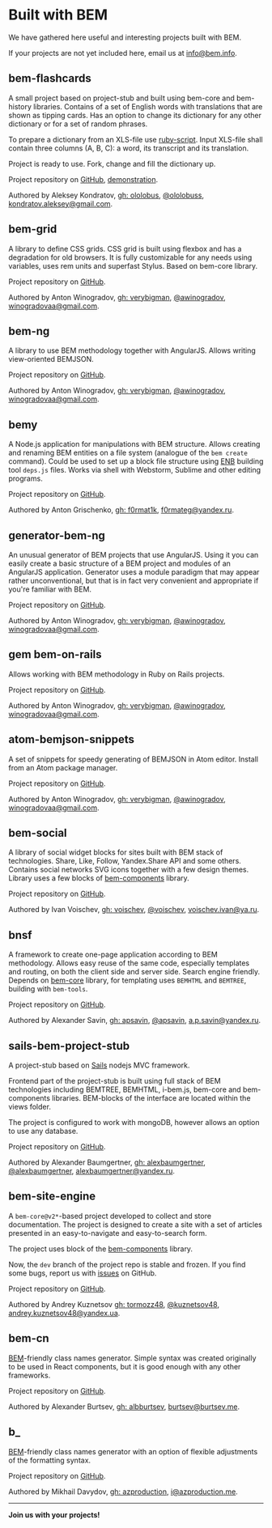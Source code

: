 # Built with BEM

We have gathered here useful and interesting projects built with BEM.

If your projects are not yet included here, email us at [info@bem.info](mailto:info@bem.info).

## bem-flashcards

A small project based on project-stub and built using bem-core and bem-history libraries. Contains of a set of English words with translations that are shown as tipping cards. Has an option to change its dictionary for any other dictionary or for a set of random phrases.

To prepare a dictionary from an XLS-file use [ruby-script](https://gist.github.com/ololobus/11f222d1fc48f2efef56).
Input XLS-file shall contain three columns (A, B, C): a word, its transcript and its translation.

Project is ready to use. Fork, change and fill the dictionary up.

Project repository on [GitHub](https://github.com/ololobus/bem-flashcards/), [demonstration](http://ololobus.github.io/bem-flashcards).

Authored by Aleksey Kondratov, [gh: ololobus](https://github.com/ololobus), [@ololobuss](https://twitter.com/ololobuss), [kondratov.aleksey@gmail.com](mailto:kondratov.aleksey@gmail.com).

## bem-grid

A library to define CSS grids. CSS grid is built using flexbox and has a degradation for old browsers. It is fully customizable
for any needs using variables, uses rem units and superfast Stylus. Based on bem-core library.

Project repository on [GitHub](https://github.com/verybigman/bem-grid).

Authored by Anton Winogradov, [gh: verybigman](https://github.com/verybigman), [@awinogradov](https://twitter.com/awinogradov), [winogradovaa@gmail.com](mailto:winogradovaa@gmail.com).

## bem-ng

A library to use BEM methodology together with AngularJS. Allows writing view-oriented BEMJSON.

Project repository on [GitHub](https://github.com/verybigman/bem-ng).

Authored by Anton Winogradov, [gh: verybigman](https://github.com/verybigman), [@awinogradov](https://twitter.com/awinogradov), [winogradovaa@gmail.com](mailto:winogradovaa@gmail.com).

## bemy

A Node.js application for manipulations with BEM structure. Allows creating and renaming BEM entities on a file system (analogue of the `bem create` command). Could be used to set up a block file structure using [ENB](http://enb-make.info) building tool `deps.js` files. Works via shell with Webstorm, Sublime and other editing programs.

Project repository on [GitHub](https://github.com/f0rmat1k/bemy).

Authored by Anton Grischenko, [gh: f0rmat1k](https://github.com/f0rmat1k), [f0rmateg@yandex.ru](mailto:f0rmateg@yandex.ru).

## generator-bem-ng

An unusual generator of BEM projects that use AngularJS. Using it you can easily create a basic structure of a BEM project and
modules of an AngularJS application. Generator uses a module paradigm that may appear rather unconventional, but that is in fact very convenient and appropriate if you're familiar with BEM.

Project repository on [GitHub](https://github.com/verybigman/generator-bem-ng).

Authored by Anton Winogradov, [gh: verybigman](https://github.com/verybigman), [@awinogradov](https://twitter.com/awinogradov), [winogradovaa@gmail.com](mailto:winogradovaa@gmail.com).

## gem bem-on-rails

Allows working with BEM methodology in Ruby on Rails projects.

Project repository on [GitHub](https://github.com/verybigman/bem-on-rails).

Authored by Anton Winogradov, [gh: verybigman](https://github.com/verybigman), [@awinogradov](https://twitter.com/awinogradov), [winogradovaa@gmail.com](mailto:winogradovaa@gmail.com).

## atom-bemjson-snippets

A set of snippets for speedy generating of BEMJSON in Atom editor. Install from an Atom package manager.

Project repository on [GitHub](https://github.com/verybigman/atom-bemjson-snippets).

Authored by Anton Winogradov, [gh: verybigman](https://github.com/verybigman), [@awinogradov](https://twitter.com/awinogradov), [winogradovaa@gmail.com](mailto:winogradovaa@gmail.com).

## bem-social

A library of social widget blocks for sites built with BEM stack of technologies. Share, Like, Follow, Yandex.Share API and some others. Contains social networks SVG icons together with a few design themes. Library uses a few blocks of [bem-components](https://ru.bem.info/libs/bem-components/) library.

Project repository on [GitHub](https://github.com/voischev/bem-social).

Authored by Ivan Voischev, [gh: voischev](https://github.com/voischev), [@voischev](https://twitter.com/voischev), [voischev.ivan@ya.ru](mailto:voischev.ivan@ya.ru).

## bnsf

A framework to create one-page application according to BEM methodology. Allows easy reuse of the same code, especially
templates and routing, on both the client side and server side. Search engine friendly. Depends on [bem-core](https://ru.bem.info/libs/bem-core) library, for templating uses `BEMHTML` and `BEMTREE`, building with `bem-tools`.

Project repository on [GitHub](https://github.com/apsavin/bnsf).

Authored by Alexander Savin, [gh: apsavin](https://github.com/apsavin), [@apsavin](https://twitter.com/ap_savin), [a.p.savin@yandex.ru](mailto:a.p.savin@yandex.ru).

## sails-bem-project-stub

A project-stub based on [Sails](http://sailsjs.org) nodejs MVC framework.

Frontend part of the project-stub is built using full stack of BEM technologies including BEMTREE, BEMHTML, i-bem.js, bem-core and bem-components libraries. BEM-blocks of the interface are located within the views folder.

The project is configured to work with mongoDB, however allows an option to use any database.

Project repository on [GitHub](https://github.com/alexbaumgertner/sails-bem-project-stub).

Authored by Alexander Baumgertner, [gh: alexbaumgertner](https://github.com/alexbaumgertner), [@alexbaumgertner](https://twitter.com/alexbaumgertner), [alexbaumgertner@yandex.ru](mailto:alexbaumgertner@yandex.ru).

## bem-site-engine

A `bem-core@v2*`-based project developed to collect and store documentation. The project is designed to create a site with a set of articles presented in an easy-to-navigate and easy-to-search form.

The project uses block of the [bem-components](https://en.bem.info/libs/bem-components/) library.

Now, the `dev` branch of the project repo is stable and frozen. If you find some bugs, report us with [issues](https://github.com/bem/bem-site-engine/issues) on GitHub.

Project repository on [GitHub](https://github.com/bem/bem-site-engine).

Authored by Andrey Kuznetsov [gh: tormozz48](https://github.com/tormozz48), [@kuznetsov48](https://twitter.com/@kuznetsov48), [andrey.kuznetsov48@yandex.ua](mailto:andrey.kuznetsov48@yandex.ua).

## bem-cn

[BEM](https://en.bem.info/method/)-friendly class names generator. Simple syntax was created originally to be used in React components, but it is good enough with any other frameworks.

Project repository on [GitHub](https://github.com/albburtsev/bem-cn).

Authored by Alexander Burtsev, [gh: albburtsev](https://github.com/albburtsev), [burtsev@burtsev.me](mailto:burtsev@burtsev.me).

## b_

[BEM](https://en.bem.info/method/)-friendly class names generator with an option of flexible adjustments of the formatting syntax.

Project repository on [GitHub](https://github.com/azproduction/b_).

Authored by Mikhail Davydov, [gh: azproduction](https://github.com/azproduction), [i@azproduction.me](mailto:i@azproduction.me).


____________________________________
**Join us with your projects!**
